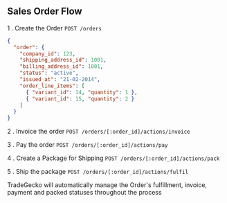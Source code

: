 ## Sales Order Flow

1 . Create the Order
`POST /orders`

```json
{
  "order": {
    "company_id": 123,
    "shipping_address_id": 1001,
    "billing_address_id": 1001,
    "status": "active",
    "issued_at": "21-02-2014",
    "order_line_items": [
      { "variant_id": 14, "quantity": 1 },
      { "variant_id": 15, "quantity": 2 }
    ]
  }
}
```

2 . Invoice the order
`POST /orders/[:order_id]/actions/invoice`

3 . Pay the order
`POST /orders/[:order_id]/actions/pay`

4 . Create a Package for Shipping
`POST /orders/[:order_id]/actions/pack`

5 . Ship the package
`POST /orders/[:order_id]/actions/fulfil`

TradeGecko will automatically manage the Order's fulfillment, invoice, payment and packed statuses
throughout the process

